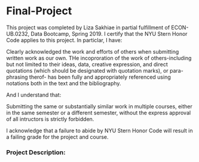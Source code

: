 # Final-Project

This project was completed by Liza Sakhiae in partial fulfillment of ECON-UB.0232, Data Bootcamp, Spring 2019. I certify that the NYU Stern Honor Code applies to this project. In particlar, I have:

Clearly acknowledged the work and efforts of others when submitting written work as our own. THe incoproration of the work of others-including but not limited to their ideas, data, creative expression, and direct quotations (which should be designated with quotation marks), or para-phrasing therof- has been fully and appropriately referenced using notations both in the text and the bibliography.

And I understand that:

Submitting the same or substantially similar work in multiple courses, either in the same semester or a different semester, without the express approval of all intructors is strictly forbidden.

I acknowledge that a failure to abide by NYU Stern Honor Code will result in a failing grade for the project and course.

### Project Description:
